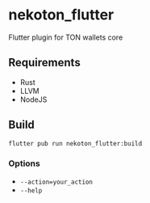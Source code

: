 # nekoton_flutter

Flutter plugin for TON wallets core

## Requirements

-   Rust
-   LLVM
-   NodeJS

## Build

`flutter pub run nekoton_flutter:build`

### Options

-   `--action=your_action`
-   `--help`
